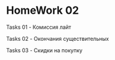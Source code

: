 # HomeWork 02

Tasks 01 - Комиссия лайт

Tasks 02 - Окончания существительных

Tasks 03 - Скидки на покупку
